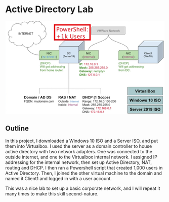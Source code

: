 # Active Directory Lab
![Active Directory](https://github.com/Coleyboii/Active-Directory-Lab/blob/main/Screenshot%202024-05-18%20165031.png)

## Outline

In this project, I downloaded a Windows 10 ISO and a Server ISO, and put them into Virtualbox. 
I used the server as a domain controller to house active directory with two network adapters.
One was connected to the outside internet, and one to the Virtualbox internal network. 
I assigned IP addressing for the internal network, then set up Active Directory, NAT, routing and DHCP.
I then ran a Powershell script that created 1,000 users in Active Directory.
Then, I joined the other virtual machine to the domain and named it Client1 and logged in with a user account.

This was a nice lab to set up a basic corporate network, and I will repeat it many times to make this skill second-nature.
